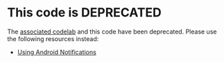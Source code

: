 # This code is DEPRECATED

The [associated codelab](https://codelabs.developers.google.com/codelabs/notification-channels-java/#0) and this code have been deprecated. Please use the following resources instead:
* [Using Android Notifications](https://codelabs.developers.google.com/codelabs/advanced-android-kotlin-training-notifications/index.html#0)
